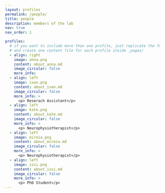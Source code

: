 ```yaml
---
layout: profiles
permalink: /people/
title: people
description: members of the lab 
nav: true
nav_order: 1

profiles:
  # if you want to include more than one profile, just replicate the following block
  # and create one content file for each profile inside _pages/
  - align: right
    image: anna.png
    content: about_anna.md
    image_circular: false 
    more_info: 
  - align: left
    image: ivan.png
    content: about_ivan.md
    image_circular: false 
    more_info: >
      <p> Reserach Assistant</p>
  - align: left
    image: kate.png
    content: about_kate.md
    image_circular: false  
    more_info: >
      <p> Neurophysiotherapist</p>
  - align: left
    image: mireia.png
    content: about_mireia.md
    image_circular: false 
    more_info: >
      <p> Neurophysiotherapist</p>
  - align: left
    image: issi.png
    content: about_issi.md
    image_circular: false 
    more_info: >
      <p> PhD Student</p>
---
```


